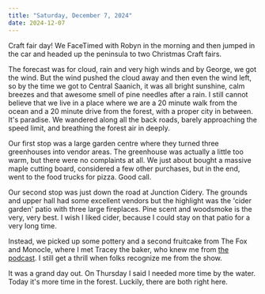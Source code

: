 ```yaml
---
title: "Saturday, December 7, 2024"
date: 2024-12-07
---
```


Craft fair day!  We FaceTimed with Robyn in the morning and then jumped in the car and headed up the peninsula to two Christmas Craft fairs.  

The forecast was for cloud, rain and very high winds and by George, we got the wind.  But the wind pushed the cloud away and then even the wind left, so by the time we got to Central Saanich, it was all bright sunshine, calm breezes and that awesome smell of pine needles after a rain.  I still cannot believe that we live in a place where we are a 20 minute walk from the ocean and a 20 minute drive from the forest, with a proper city in between.  It's paradise.  We wandered along all the back roads, barely approaching the speed limit, and breathing the forest air in deeply.

Our first stop was a large garden centre where they turned three greenhouses into vendor areas.  The greenhouse was actually a little too warm, but there were no complaints at all.  We just about bought a massive maple cutting board, considered a few other purchases, but in the end, went to the food trucks for pizza.  Good call.

Our second stop was just down the road at Junction Cidery.  The grounds and upper hall had some excellent vendors but the highlight was the 'cider garden' patio with three large fireplaces.  Pine scent and woodsmoke is the very, very best.  I wish I liked cider, because I could stay on that patio for a very long time.

Instead, we picked up some pottery and a second fruitcake from The Fox and Monocle, where I met Tracey the baker, who knew me from [the podcast](https://riseuppod.com).  I still get a thrill when folks recognize me from the show.

It was a grand day out.  On Thursday I said I needed more time by the water.  Today it's more time in the forest.  Luckily, there are both right here.
